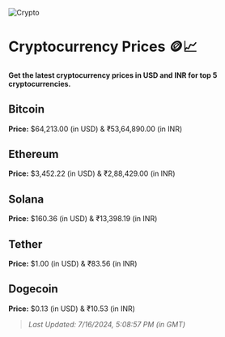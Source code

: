 
![Crypto](https://www.techguide.com.au/wp-content/uploads/2020/11/crypto3.jpeg)

# Cryptocurrency Prices 🪙📈

#### Get the latest cryptocurrency prices in USD and INR for top 5 cryptocurrencies.

## Bitcoin

**Price:** $64,213.00 (in USD) & ₹53,64,890.00 (in INR)

## Ethereum

**Price:** $3,452.22 (in USD) & ₹2,88,429.00 (in INR)

## Solana

**Price:** $160.36 (in USD) & ₹13,398.19 (in INR)

## Tether

**Price:** $1.00 (in USD) & ₹83.56 (in INR)

## Dogecoin

**Price:** $0.13 (in USD) & ₹10.53 (in INR)

> _Last Updated: 7/16/2024, 5:08:57 PM (in GMT)_
